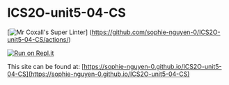 # ICS2O-unit5-04-CS

[![Mr Coxall's Super Linter](https://github.com/sophie-nguyen-0/ICS2O-unit5-04-CS/workflows/Mr%20Coxall's%20Super%20Linter/badge.svg)]
(https://github.com/sophie-nguyen-0/ICS2O-unit5-04-CS/actions/)

[![Run on Repl.it](https://repl.it/badge/github/sophie-nguyen-0/ICS2O-unit5-04-CS)](https://repl.it/github/sophie-nguyen-0/ICS2O-unit5-04-CS)

This site can be found at: [https://sophie-nguyen-0.github.io/ICS2O-unit5-04-CS](https://sophie-nguyen-0.github.io/ICS2O-unit5-04-CS)

